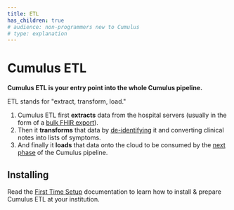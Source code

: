```yaml
---
title: ETL
has_children: true
# audience: non-programmers new to Cumulus
# type: explanation
---
```


# Cumulus ETL

**Cumulus ETL is your entry point into the whole Cumulus pipeline.**

ETL stands for "extract, transform, load."

1. Cumulus ETL first **extracts** data from the hospital servers
   (usually in the form of a [bulk FHIR export](bulk-exports.md)).
1. Then it **transforms** that data by [de-identifying](deid.md) it and converting clinical notes
   into lists of symptoms.
1. And finally it **loads** that data onto the cloud to be consumed by the
   [next phase](https://docs.smarthealthit.org/cumulus/library/) of the Cumulus pipeline.

## Installing

Read the [First Time Setup](setup) documentation to learn how to install & prepare Cumulus ETL
at your institution.